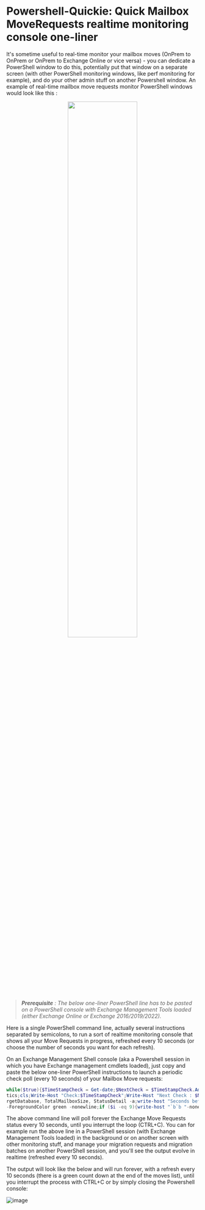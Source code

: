 # Powershell-Quickie: Quick Mailbox MoveRequests realtime monitoring console one-liner

It's sometime useful to real-time monitor your mailbox moves (OnPrem to OnPrem or OnPrem to Exchange Online or vice versa) - you can dedicate a PowerShell window to do this, potentially put that window on a separate screen (with other PowerShell monitoring windows, like perf monitoring for example), and do your other admin stuff on another Powershell window. An example of real-time mailbox move requests monitor PowerShell windows would look like this :

<center><img src=https://user-images.githubusercontent.com/33433229/176021663-5f0e90b3-cfa3-4fcd-9d49-fa4dc63bc43d.png height = "60%" width = "60%" ></center>


> ***Prerequisite** : The below one-liner PowerShell line has to be pasted on a PowerShell console with Exchange Management Tools loaded (either Exchange Online or Exchange 2016/2019/2022).*

Here is a single PowerShell command line, actually several instructions separated by semicolons, to run a sort of realtime monitoring console that shows all your Move Requests in progress, refreshed every 10 seconds (or choose the number of seconds you want for each refresh).

On an Exchange Management Shell console (aka a Powershell session in which you have Exchange management cmdlets loaded), just copy and paste the below one-liner PowerShell instructions to launch a periodic check poll (every 10 seconds) of your Mailbox Move requests:

```powershell
while($true){$TimeStampCheck = Get-date;$NextCheck = $TimeStampCheck.AddSeconds(10);$NexStat = get-moverequest | Get-MoveRequestStatis
tics;cls;Write-Host "Check:$TimeStampCheck";Write-Host "Next Check : $NextCheck";$NexStat | ft DisplayName, PercentComplete, SourceDatabase, Ta
rgetDatabase, TotalMailboxSize, StatusDetail -a;write-host "Seconds before new refresh: " -nonewline;For ($i=10;$i -ge 0;$i--){Write-Host "$i"
-ForegroundColor green -nonewline;if ($i -eq 9){write-host "`b`b "-nonewline}else{write-host "`b" -nonewline};Sleep 1}}
```

The above command line will poll forever the Exchange Move Requests status every 10 seconds, until you interrupt the loop (CTRL+C). You can for example run the above line in a PowerShell session (with Exchange Management Tools loaded) in the background or on another screen with other monitoring stuff, and manage your migration requests and migration batches on another PowerShell session, and you'll see the output evolve in realtime (refreshed every 10 seconds).

The output will look like the below and will run forever, with a refresh every 10 seconds (there is a green count down at the end of the moves list), until you interrupt the process with CTRL+C or by simply closing the Powershell console:

![image](https://user-images.githubusercontent.com/33433229/176021663-5f0e90b3-cfa3-4fcd-9d49-fa4dc63bc43d.png)
